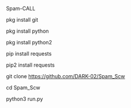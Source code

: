 Spam-CALL

pkg install git

pkg install python

pkg install python2

pip install requests

pip2 install requests

git clone https://github.com/DARK-02/Spam_Scw

cd Spam_Scw

python3 run.py

